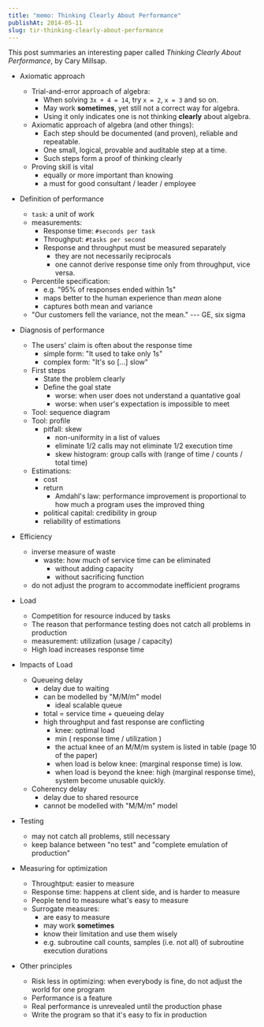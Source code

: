 ```yaml
---
title: "memo: Thinking Clearly About Performance"
publishAt: 2014-05-11
slug: tir-thinking-clearly-about-performance
---
```


This post summaries an interesting paper called *Thinking Clearly About Performance*,
by Cary Millsap.

- Axiomatic approach
	- Trial-and-error approach of algebra:
		- When solving ``3x + 4 = 14``, try `x = 2`, `x = 3` and so on.
		- May work **sometimes**, yet still not a correct way for algebra.
		- Using it only indicates one is not thinking **clearly** about algebra.
	- Axiomatic approach of algebra (and other things):
		- Each step should be documented (and proven), reliable and repeatable.
		- One small, logical, provable and auditable step at a time.
		- Such steps form a proof of thinking clearly
	- Proving skill is vital
		- equally or more important than knowing
		- a must for good consultant / leader / employee

- Definition of performance
	- `task`: a unit of work
    - measurements:
        - Response time: `#seconds per task`
        - Throughput: `#tasks per second`
        - Response and throughput must be measured separately
            - they are not necessarily reciprocals
            - one cannot derive response time only from throughput, vice versa.
	- Percentile specification:
		- e.g. "95% of responses ended within 1s"
		- maps better to the human experience than *mean* alone
		- captures both mean and variance
	- "Our customers fell the variance, not the mean." --- GE, six sigma

- Diagnosis of performance
	- The users' claim is often about the response time
		- simple form: "It used to take only 1s"
		- complex form: "It's so [...] slow"
	- First steps
		- State the problem clearly
		- Define the goal state
			- worse: when user does not understand a quantative goal
			- worse: when user's expectation is impossible to meet
	- Tool: sequence diagram
	- Tool: profile
		- pitfall: skew
			- non-uniformity in a list of values
			- eliminate 1/2 calls may not eliminate 1/2 execution time
			- skew histogram: group calls with (range of time / counts / total time)
	- Estimations:
		- cost
		- return
			- Amdahl's law: performance improvement is proportional to how much a program uses the improved thing
		- political capital: credibility in group
		- reliability of estimations


- Efficiency
	- inverse measure of waste
		- waste: how much of service time can be eliminated
			- without adding capacity
			- without sacrificing function
	- do not adjust the program to accommodate inefficient programs

- Load
	- Competition for resource induced by tasks
	- The reason that performance testing does not catch all problems in production
	- measurement: utilization (usage / capacity)
	- High load increases response time

- Impacts of Load
    - Queueing delay
        - delay due to waiting
        - can be modelled by "M/M/m" model
            - ideal scalable queue
        - total = service time + queueing delay
        - high throughput and fast response are conflicting
            - knee: optimal load
            - min ( response time / utilization )
            - the actual knee of an M/M/m system is listed in table (page 10 of the paper)
            - when load is below knee: (marginal response time) is low.
            - when load is beyond the knee: high (marginal response time), system become unusable quickly.
    - Coherency delay
        - delay due to shared resource
        - cannot be modelled with "M/M/m" model

- Testing
	- may not catch all problems, still necessary
	- keep balance between "no test" and "complete emulation of production"

- Measuring for optimization
	 - Throughtput: easier to measure
	 - Response time: happens at client side, and is harder to measure
	 - People tend to measure what's easy to measure
	 - Surrogate measures:
        - are easy to measure
		- may work **sometimes**
        - know their limitation and use them wisely
		- e.g. subroutine call counts, samples (i.e. not all) of subroutine execution durations

- Other principles
    - Risk less in optimizing: when everybody is fine, do not adjust the world for one program
    - Performance is a feature
	- Real performance is unrevealed until the production phase
	- Write the program so that it's easy to fix in production
